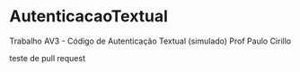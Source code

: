 # AutenticacaoTextual
Trabalho AV3 - Código de Autenticação Textual (simulado) 
Prof Paulo Cirillo

teste de pull request
